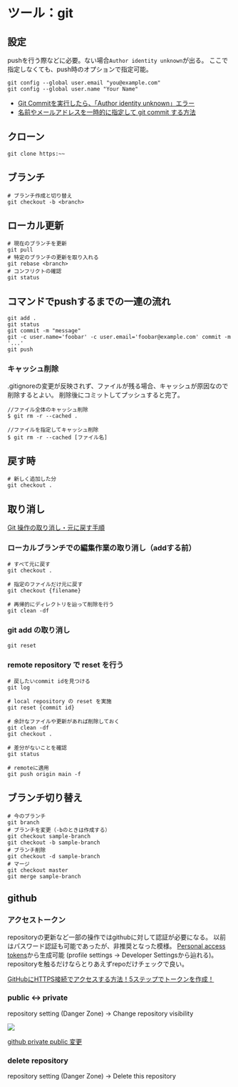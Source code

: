 # ツール：git
## 設定
pushを行う際などに必要。ない場合`Author identity unknown`が出る。
ここで指定しなくても、push時のオプションで指定可能。
```
git config --global user.email "you@example.com"
git config --global user.name "Your Name"
```

- [Git Commitを実行したら、「Author identity unknown」エラー](https://yutaka-gakushu.com/tips/git/author-identity-unknown-error)
- [名前やメールアドレスを一時的に指定して git commit する方法](https://qiita.com/megane42/items/5375b54ea3570506e296)

## クローン
```
git clone https:~~
```

## ブランチ
```
# ブランチ作成と切り替え
git checkout -b <branch>
```

## ローカル更新
```
# 現在のブランチを更新
git pull
# 特定のブランチの更新を取り入れる
git rebase <branch>
# コンフリクトの確認
git status
```

## コマンドでpushするまでの一連の流れ
```
git add .
git status
git commit -m "message"
git -c user.name='foobar' -c user.email='foobar@example.com' commit -m '...'
git push
```

### キャッシュ削除
.gitignoreの変更が反映されず、ファイルが残る場合、キャッシュが原因なので削除するとよい。
削除後にコミットしてプッシュすると完了。
```
//ファイル全体のキャッシュ削除
$ git rm -r --cached .

//ファイルを指定してキャッシュ削除
$ git rm -r --cached [ファイル名]
```

## 戻す時
```
# 新しく追加した分
git checkout .
```

## 取り消し
[Git 操作の取り消し・元に戻す手順](https://softwarenote.info/p3540/)

### ローカルブランチでの編集作業の取り消し（addする前）
```
# すべて元に戻す
git checkout .

# 指定のファイルだけ元に戻す
git checkout {filename}

# 再帰的にディレクトリを辿って削除を行う
git clean -df
```

### git add の取り消し
```
git reset
```

### remote repository で reset を行う
```
# 戻したいcommit idを見つける
git log

# local repository の reset を実施
git reset {commit id}

# 余計なファイルや更新があれば削除しておく
git clean -df
git checkout .

# 差分がないことを確認
git status

# remoteに適用
git push origin main -f
```

## ブランチ切り替え
```
# 今のブランチ
git branch
# ブランチを変更（-bのときは作成する）
git checkout sample-branch
git checkout -b sample-branch
# ブランチ削除
git checkout -d sample-branch
# マージ
git checkout master
git merge sample-branch
```

## github

### アクセストークン
repositoryの更新など一部の操作ではgithubに対して認証が必要になる。
以前はパスワード認証も可能であったが、非推奨となった模様。
[Personal access tokens](https://github.com/settings/tokens)から生成可能 (profile settings -> Developer Settingsから辿れる)。
repositoryを触るだけならとりあえずrepoだけチェックで良い。

[GitHubにHTTPS接続でアクセスする方法！5ステップでトークンを作成！](https://codelikes.com/github-https-connection/)

### public <-> private
repository setting (Danger Zone) -> Change repository visibility

![](https://qiita-user-contents.imgix.net/https%3A%2F%2Fqiita-image-store.s3.ap-northeast-1.amazonaws.com%2F0%2F224453%2F671958a1-45fc-dc5b-8e7c-3e2050ccb2e9.png?ixlib=rb-4.0.0&auto=format&gif-q=60&q=75&w=1400&fit=max&s=1586b2d1f770f85dffafa37435bc2db9)

[github private public 変更](https://qiita.com/HyunwookPark/items/1d24972dd71612eb81c9)

### delete repository
repository setting (Danger Zone) -> Delete this repository
